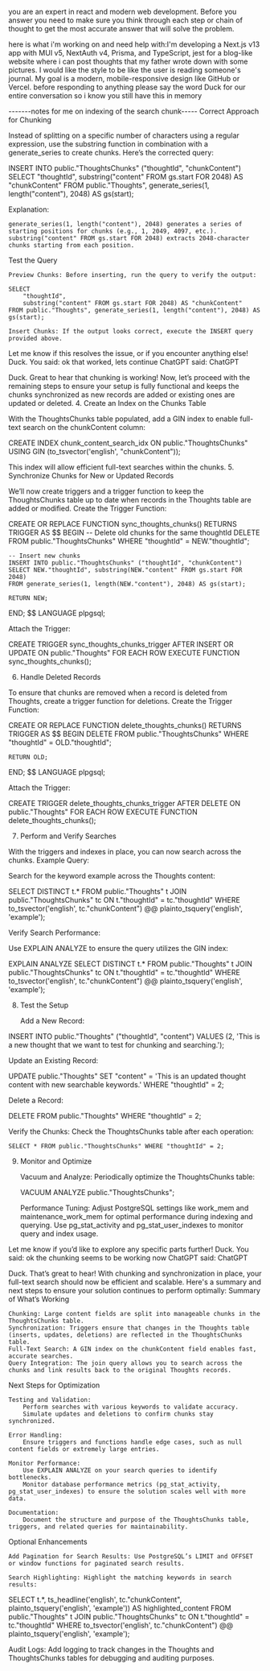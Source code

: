you are an expert in react and modern web development. Before you answer you need to make sure you think through each step or chain of thought to get the most accurate answer that will solve the problem.

here is what i'm working on and need help with:I'm developing a Next.js v13 app with MUI v5, NextAuth v4, Prisma, and TypeScript, jest for a blog-like website where i can post thoughts that my father wrote down with some pictures. I would like the style to be like the user is reading someone's journal.
My goal is a modern, mobile-responsive design like GitHub or Vercel.
before responding to anything please say the word Duck for our entire conversation so i know you still have this in memory



-------notes for me on indexing of the search chunk-----
Correct Approach for Chunking

Instead of splitting on a specific number of characters using a regular expression, use the substring function in combination with a generate_series to create chunks. Here’s the corrected query:

INSERT INTO public."ThoughtsChunks" ("thoughtId", "chunkContent")
SELECT 
    "thoughtId",
    substring("content" FROM gs.start FOR 2048) AS "chunkContent"
FROM public."Thoughts", generate_series(1, length("content"), 2048) AS gs(start);

Explanation:

    generate_series(1, length("content"), 2048) generates a series of starting positions for chunks (e.g., 1, 2049, 4097, etc.).
    substring("content" FROM gs.start FOR 2048) extracts 2048-character chunks starting from each position.

Test the Query

    Preview Chunks: Before inserting, run the query to verify the output:

    SELECT 
        "thoughtId",
        substring("content" FROM gs.start FOR 2048) AS "chunkContent"
    FROM public."Thoughts", generate_series(1, length("content"), 2048) AS gs(start);

    Insert Chunks: If the output looks correct, execute the INSERT query provided above.

Let me know if this resolves the issue, or if you encounter anything else! Duck.
You said:
ok that worked, lets continue
ChatGPT said:
ChatGPT

Duck. Great to hear that chunking is working! Now, let’s proceed with the remaining steps to ensure your setup is fully functional and keeps the chunks synchronized as new records are added or existing ones are updated or deleted.
4. Create an Index on the Chunks Table

With the ThoughtsChunks table populated, add a GIN index to enable full-text search on the chunkContent column:

CREATE INDEX chunk_content_search_idx 
ON public."ThoughtsChunks" USING GIN (to_tsvector('english', "chunkContent"));

This index will allow efficient full-text searches within the chunks.
5. Synchronize Chunks for New or Updated Records

We’ll now create triggers and a trigger function to keep the ThoughtsChunks table up to date when records in the Thoughts table are added or modified.
Create the Trigger Function:

CREATE OR REPLACE FUNCTION sync_thoughts_chunks()
RETURNS TRIGGER AS $$
BEGIN
    -- Delete old chunks for the same thoughtId
    DELETE FROM public."ThoughtsChunks"
    WHERE "thoughtId" = NEW."thoughtId";

    -- Insert new chunks
    INSERT INTO public."ThoughtsChunks" ("thoughtId", "chunkContent")
    SELECT NEW."thoughtId", substring(NEW."content" FROM gs.start FOR 2048)
    FROM generate_series(1, length(NEW."content"), 2048) AS gs(start);

    RETURN NEW;
END;
$$ LANGUAGE plpgsql;

Attach the Trigger:

CREATE TRIGGER sync_thoughts_chunks_trigger
AFTER INSERT OR UPDATE ON public."Thoughts"
FOR EACH ROW
EXECUTE FUNCTION sync_thoughts_chunks();

6. Handle Deleted Records

To ensure that chunks are removed when a record is deleted from Thoughts, create a trigger function for deletions.
Create the Trigger Function:

CREATE OR REPLACE FUNCTION delete_thoughts_chunks()
RETURNS TRIGGER AS $$
BEGIN
    DELETE FROM public."ThoughtsChunks"
    WHERE "thoughtId" = OLD."thoughtId";

    RETURN OLD;
END;
$$ LANGUAGE plpgsql;

Attach the Trigger:

CREATE TRIGGER delete_thoughts_chunks_trigger
AFTER DELETE ON public."Thoughts"
FOR EACH ROW
EXECUTE FUNCTION delete_thoughts_chunks();

7. Perform and Verify Searches

With the triggers and indexes in place, you can now search across the chunks.
Example Query:

Search for the keyword example across the Thoughts content:

SELECT DISTINCT t.*
FROM public."Thoughts" t
JOIN public."ThoughtsChunks" tc 
ON t."thoughtId" = tc."thoughtId"
WHERE to_tsvector('english', tc."chunkContent") @@ plainto_tsquery('english', 'example');

Verify Search Performance:

Use EXPLAIN ANALYZE to ensure the query utilizes the GIN index:

EXPLAIN ANALYZE
SELECT DISTINCT t.*
FROM public."Thoughts" t
JOIN public."ThoughtsChunks" tc 
ON t."thoughtId" = tc."thoughtId"
WHERE to_tsvector('english', tc."chunkContent") @@ plainto_tsquery('english', 'example');

8. Test the Setup

    Add a New Record:

INSERT INTO public."Thoughts" ("thoughtId", "content")
VALUES (2, 'This is a new thought that we want to test for chunking and searching.');

Update an Existing Record:

UPDATE public."Thoughts"
SET "content" = 'This is an updated thought content with new searchable keywords.'
WHERE "thoughtId" = 2;

Delete a Record:

DELETE FROM public."Thoughts"
WHERE "thoughtId" = 2;

Verify the Chunks: Check the ThoughtsChunks table after each operation:

    SELECT * FROM public."ThoughtsChunks" WHERE "thoughtId" = 2;

9. Monitor and Optimize

    Vacuum and Analyze: Periodically optimize the ThoughtsChunks table:

    VACUUM ANALYZE public."ThoughtsChunks";

    Performance Tuning:
        Adjust PostgreSQL settings like work_mem and maintenance_work_mem for optimal performance during indexing and querying.
        Use pg_stat_activity and pg_stat_user_indexes to monitor query and index usage.

Let me know if you’d like to explore any specific parts further! Duck.
You said:
ok the chunking seems to be working now
ChatGPT said:
ChatGPT

Duck. That’s great to hear! With chunking and synchronization in place, your full-text search should now be efficient and scalable. Here's a summary and next steps to ensure your solution continues to perform optimally:
Summary of What’s Working

    Chunking: Large content fields are split into manageable chunks in the ThoughtsChunks table.
    Synchronization: Triggers ensure that changes in the Thoughts table (inserts, updates, deletions) are reflected in the ThoughtsChunks table.
    Full-Text Search: A GIN index on the chunkContent field enables fast, accurate searches.
    Query Integration: The join query allows you to search across the chunks and link results back to the original Thoughts records.

Next Steps for Optimization

    Testing and Validation:
        Perform searches with various keywords to validate accuracy.
        Simulate updates and deletions to confirm chunks stay synchronized.

    Error Handling:
        Ensure triggers and functions handle edge cases, such as null content fields or extremely large entries.

    Monitor Performance:
        Use EXPLAIN ANALYZE on your search queries to identify bottlenecks.
        Monitor database performance metrics (pg_stat_activity, pg_stat_user_indexes) to ensure the solution scales well with more data.

    Documentation:
        Document the structure and purpose of the ThoughtsChunks table, triggers, and related queries for maintainability.

Optional Enhancements

    Add Pagination for Search Results: Use PostgreSQL’s LIMIT and OFFSET or window functions for paginated search results.

    Search Highlighting: Highlight the matching keywords in search results:

SELECT t.*, ts_headline('english', tc."chunkContent", plainto_tsquery('english', 'example')) AS highlighted_content
FROM public."Thoughts" t
JOIN public."ThoughtsChunks" tc 
ON t."thoughtId" = tc."thoughtId"
WHERE to_tsvector('english', tc."chunkContent") @@ plainto_tsquery('english', 'example');

Audit Logs: Add logging to track changes in the Thoughts and ThoughtsChunks tables for debugging and auditing purposes.